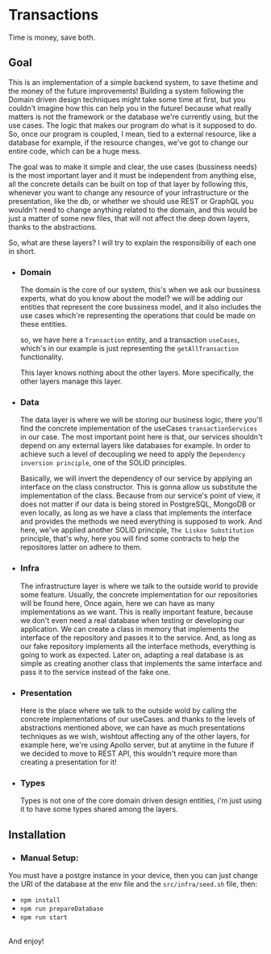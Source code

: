 # Transactions
Time is money, save both.

## Goal 
This is an implementation of a simple backend system, to save thetime and the money of the future improvements!
Building a system following the Domain driven design techniques might take some time at first,
but you couldn't imagine how this can help you in the future! because what really matters 
is not the framework or the database we're currently using, but the use cases. The logic that makes
our program do what is it supposed to do. So, once our program is coupled, I mean, tied to a external 
resource, like a database for example, if the resource changes, we've got to change our entire code,
which can be a huge mess. 

The goal was to make it simple and clear, the use cases (bussiness needs) is the most important layer
and it must be independent from anything else, all the concrete details can be built on top of that layer
by following this, whenever you want to change any resource of your infrastructure or the presentation, 
like the db, or whether we should use REST or GraphQL you wouldn't need to change anything related to the domain, 
and this would be just a matter of some new files, that will not affect the deep down layers, thanks to the abstractions. 


So, what are these layers? 
I will try to explain the responsibiliy of each one in short. 

- ### Domain
  The domain is the core of our system, this's when we ask our bussiness experts, what do you know about the model?
  we will be adding our entities that represent the core bussiness model, and it also includes the use cases
  which're representing the operations that could be made on these entities. 

  so, we have here a `Transaction` entity, and a transaction `useCases`, which's in our example is just
  representing the `getAllTransaction` functionality. 

  This layer knows nothing about the other layers. More specifically, the other layers manage this layer. 

- ### Data
  The data layer is where we will be storing our business logic, there you'll find the concrete implementation 
  of the useCases `transactionServices` in our case. 
  The most important point here is that, our services shouldn't depend on any external layers like databases for example. 
  In order to achieve such a level of decoupling we need to apply the `Dependency inversion principle`, one of the SOLID principles. 

  Basically, we will invert the dependency of our service by applying an interface on the class constructor. This is gonna
  allow us substitute the implementation of the class. Because from our service's point of view, it does not matter if our 
  data is being stored in PostgreSQL, MongoDB or even locally, as long as we have a class that implements the interface and provides the methods we need
  everything is supposed to work. And here, we've applied another SOLID principle, `The Liskov Substitution` principle, that's why, here you will find 
  some contracts to help the repositores latter on adhere to them. 

- ### Infra
  The infrastructure layer is where we talk to the outside world to provide some feature. Usually, the concrete 
  implementation for our repositories will be found here, Once again, here
  we can have as many implementations as we want. This is really important feature, because we don't even need a real 
  database when testing or developing our application. We can create a class in memory that implements the interface of the 
  repository and passes it to the service. And, as long as our fake repository implements all the interface methods, 
  everything is going to work as expected. Later on, adapting a real database is as simple as creating another class that
  implements the same interface and pass it to the service instead of the fake one.


- ### Presentation
  Here is the place where we talk to the outside wold by calling the concrete implementations of our useCases. 
  and thanks to the levels of abstractions mentioned above, we can have as much presentations techniques as we wish, 
  wishtout affecting any of the other layers, for example here, we're using Apollo server, but at anytime in the future
  if we decided to move to REST API, this wouldn't require more than creating a presentation for it! 

- ### Types
  Types is not one of the core domain driven design entities, i'm just using it to have some types shared among the layers. 


## Installation

- ### Manual Setup: 
You must have a postgre instance in your device, then you can just change the URI of the database at the env file and
the `src/infra/seed.sh` file, then: 
  - `npm install`
  - `npm run prepareDatabase`
  - `npm run start`
<br/>
And enjoy!
